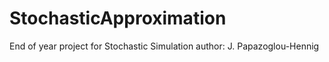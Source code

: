 # StochasticApproximation
End of year project for Stochastic Simulation
author: J. Papazoglou-Hennig


